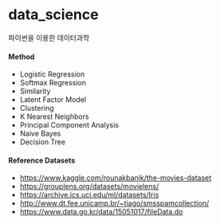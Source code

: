 # data_science
파이썬을 이용한 데이터과학

#### Method
* Logistic Regression
* Softmax Regression
* Similarity
* Latent Factor Model
* Clustering
* K Nearest Neighbors
* Principal Component Analysis
* Naive Bayes
* Decision Tree

#### Reference Datasets
* https://www.kaggle.com/rounakbanik/the-movies-dataset
* https://grouplens.org/datasets/movielens/
* https://archive.ics.uci.edu/ml/datasets/Iris
* http://www.dt.fee.unicamp.br/~tiago/smsspamcollection/
* https://www.data.go.kr/data/15051017/fileData.do
